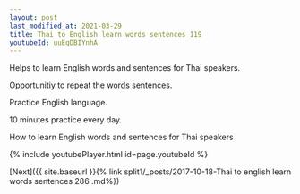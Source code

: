```yaml
---
layout: post
last_modified_at: 2021-03-29
title: Thai to English learn words sentences 119 
youtubeId: uuEqDBIYnhA
---
```

 
 
Helps to learn English words and sentences for Thai speakers.

Opportunitiy to repeat the words sentences. 

Practice English language. 
 
10 minutes practice every day. 
 
How to learn English words and sentences for Thai speakers 
 
{% include youtubePlayer.html id=page.youtubeId %}
 
 
[Next]({{ site.baseurl }}{% link  split1/_posts/2017-10-18-Thai to english learn words sentences 286 .md%})
 
